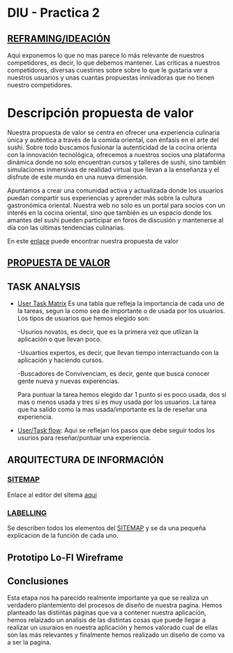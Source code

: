 # DIU - Practica 2

## [REFRAMING/IDEACIÓN](https://github.com/jhavimg/DIU/blob/master/P2/Malla%20receptora%20de%20informaci%C3%B3n_EGO.pdf)
Aqui exponemos lo que no mas parece lo más relevante de nuestros competidores, es decir, lo que debemos mantener. Las criticas a nuestros competidores, diversas cuestines sobre sobre lo que le gustaria ver a nuestros usuarios y unas cuantas propuestas innivadoras que no tienen nuestro competidores.

# Descripción propuesta de valor
Nuestra propuesta de valor se centra en ofrecer una experiencia culinaria única y auténtica a través de la comida oriental, con énfasis en el arte del sushi. Sobre todo buscamos fusionar la autenticidad de la cocina orienta con la innovación tecnológica, ofrecemos a nuestros socios una plataforma dinámica donde no solo encuentran cursos y talleres de sushi, sino también simulaciones inmersivas de realidad virtual que llevan a la enseñanza y el disfrute de este mundo en una nueva dimensión.

Apuntamos a crear una comunidad activa y actualizada donde los usuarios puedan compartir sus experiencias y aprender más sobre la cultura gastronómica oriental. Nuestra web no solo es un portal para socios con un interés en la cocina oriental, sino que también es un espacio donde los amantes del sushi pueden participar en foros de discusión y mantenerse al día con las últimas tendencias culinarias.

En este [enlace](https://github.com/jhavimg/DIU/blob/master/P2/Propuesta_de_valor.pdf) puede encontrar nuestra propuesta de valor
## [PROPUESTA DE VALOR](https://github.com/jhavimg/DIU/blob/master/P2/Propuesta_de_valor.pdf)


## TASK ANALYSIS

* [User Task Matrix](https://github.com/jhavimg/DIU/blob/master/P2/Task%20Analisys.pdf)
  Es una tabla que refleja la importancia de cada uno de la tareas, segun la como sea de importante o de usada por los usuarios. Los tipos de usuarios que hemos elegido son:
  
  -Usurios novatos, es decir, que es la primera vez que utlizan la aplicación o que llevan poco.
  
  -Usuartios expertos, es decir, que llevan tiempo interractuando con la aplicación y haciendo cursos.
  
  -Buscadores de Convivenciam, es decir, gente que busca conocer gente nueva y nuevas experencias.

  Para puntuar la tarea hemos elegido dar 1 punto si es poco usada, dos si mas o menos usada y tres si es muy usada por los usuarios. La tarea que ha salido como la mas usada/importante es la de reseñar una experiencia.
  
* [User/Task flow](https://github.com/jhavimg/DIU/blob/master/P2/User-Flow.png):
  Aqui se reflejan los pasos que debe seguir todos los usurios para reseñar/puntuar una experiencia.


## ARQUITECTURA DE INFORMACIÓN
### [SITEMAP](https://github.com/jhavimg/DIU/blob/master/P2/sitemap.png)
Enlace al editor del sitema [aqui](https://www.gloomaps.com/6oaPaZdHed)
### [LABELLING](https://github.com/jhavimg/DIU/blob/master/P2/Labelling.pdf)
Se describen todos los elementos del [SITEMAP](https://github.com/jhavimg/DIU/blob/master/P2/sitemap.png) y se da una pequeña explicacion de la función de cada uno.

## Prototipo Lo-FI Wireframe 


## Conclusiones  
Esta etapa nos ha parecido realmente importante ya que se realiza un verdadero plantemiento del procesos de diseño de nuestra pagina. Hemos planteado las distintas páginas que va a contener nuestra aplicación, hemos relaizado un analisis de las distintas cosas que puede llegar a realizar un usuraios en nuestra aplicación y hemos valorado cual de ellas son las más relevantes y finalmente hemos realizado un diseño de como va a ser la pagina.
